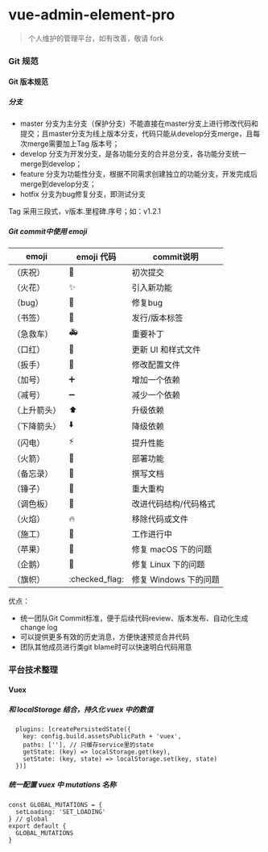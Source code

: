 # vue-admin-element-pro

> 个人维护的管理平台，如有改善，敬请 fork

### Git 规范

#### Git 版本规范

##### 分支

- master 分支为主分支（保护分支）不能直接在master分支上进行修改代码和提交；且master分支为线上版本分支，代码只能从develop分支merge，且每次merge需要加上Tag 版本号；
- develop 分支为开发分支，是各功能分支的合并总分支，各功能分支统一merge到develop；
- feature 分支为功能性分支，根据不同需求创建独立的功能分支，开发完成后merge到develop分支；
- hotfix 分支为bug修复分支，即测试分支

Tag 采用三段式，v版本.里程碑.序号；如：v1.2.1
##### Git commit中使用 emoji
emoji | emoji 代码 | commit说明 
---|---|---
（庆祝）| :tada:| 初次提交
（火花）| :sparkles:| 引入新功能
（bug）| :bug:| 修复bug
（书签）| :bookmark:| 发行/版本标签
（急救车）| :ambulance:| 重要补丁
（口红）| :lipstick:| 更新 UI 和样式文件
（扳手）| :wrench:| 修改配置文件
（加号）| :heavy_plus_sign:| 增加一个依赖
（减号）| :heavy_minus_sign:| 减少一个依赖
（上升箭头）| :arrow_up:| 升级依赖
（下降箭头）| :arrow_down:| 降级依赖
（闪电）| :zap:| 提升性能
（火箭）| :rocket:| 部署功能
（备忘录）| :memo:| 撰写文档
（锤子）| :hammer:| 重大重构
（调色板）| :art:| 改进代码结构/代码格式
（火焰）| :fire:| 移除代码或文件
（施工）| :construction:| 工作进行中
（苹果）| :apple:| 修复 macOS 下的问题
（企鹅）| :penguin:| 修复 Linux 下的问题
（旗帜）| :checked_flag:| 修复 Windows 下的问题

 优点：
- 统一团队Git Commit标准，便于后续代码review、版本发布、自动化生成change log
- 可以提供更多有效的历史消息，方便快速预览合并代码
- 团队其他成员进行类git blame时可以快速明白代码用意
### 平台技术整理

#### Vuex

##### 和 localStorage 结合，持久化 vuex 中的数值
```
  plugins: [createPersistedState({
    key: config.build.assetsPublicPath + 'vuex',
    paths: [''], // 只缓存service里的state
    getState: (key) => localStorage.get(key),
    setState: (key, state) => localStorage.set(key, state)
  })]
```
##### 统一配置 vuex 中 mutations 名称
```
const GLOBAL_MUTATIONS = {
  setLoading: 'SET_LOADING'
} // global
export default {
  GLOBAL_MUTATIONS
}
```

